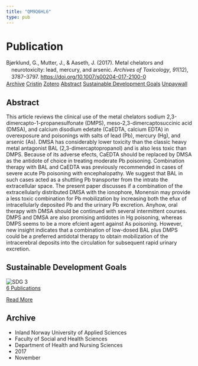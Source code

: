 ```yaml
---
title: "QM9Q6HL6"
type: pub
---
```

<h1>Publication</h1>
<article id="csl-bib-container-QM9Q6HL6" class="csl-bib-container">
  <div class="csl-bib-body" style="line-height: 1.35; padding-left: 1em; text-indent:-1em;">
  <div class="csl-entry">Bj&#xF8;rklund, G., Mutter, J., &amp; Aaseth, J. (2017). Metal chelators and neurotoxicity: lead, mercury, and arsenic. <i>Archives of Toxicology</i>, <i>91</i>(12), 3787&#x2013;3797. <a href="https://doi.org/10.1007/s00204-017-2100-0">https://doi.org/10.1007/s00204-017-2100-0</a></div>
</div>
  <div class="csl-bib-buttons">
    <a href="#taxonomy-article-QM9Q6HL6" class="csl-bib-button">Archive</a>
    <a href="https://app.cristin.no/results/show.jsf?id=1516562" alt="Cristin URL" class="csl-bib-button">Cristin</a>
    <a href="http://zotero.org/groups/5402882/items/QM9Q6HL6" alt="Zotero URL" class="csl-bib-button">Zotero</a>
    <a href="#abstract-article-QM9Q6HL6" class="csl-bib-button">Abstract</a>
    <a href="#sdg-article-QM9Q6HL6" class="csl-bib-button">Sustainable Development Goals</a>
    <a href="https://doi.org/10.1007/s00204-017-2100-0" class="csl-bib-button">Unpaywall</a>
  </div>
  <div id="csl-bib-meta-container-QM9Q6HL6"></div>
</article>
<div id="csl-bib-meta-QM9Q6HL6" class="csl-bib-meta">
  <article id="abstract-article-QM9Q6HL6" class="abstract-article">
    <h1>Abstract</h1>
    This article reviews the clinical use of the metal chelators sodium 2,3-dimercapto-1-propanesulfonate (DMPS), meso-2,3-dimercaptosuccinic acid (DMSA), and calcium disodium edetate (CaEDTA, calcium EDTA) in overexposure and poisonings with salts of lead (Pb), mercury (Hg), and arsenic (As). DMSA has considerably lower toxicity than the classic heavy metal antagonist BAL (2,3-dimercaptopropanol) and is also less toxic than DMPS. Because of its adverse efects, CaEDTA should be replaced by DMSA as the antidote of choice in treating moderate Pb poisoning. Combination therapy with BAL and CaEDTA was previously recommended in cases of severe acute Pb poisoning with encephalopathy. We suggest that BAL in such cases acted as a shuttling Pb transporter from the intrato the extracellular space. The present paper discusses if a combination of the extracellularly distributed DMSA with the ionophore, Monensin may provide a less toxic combination for Pb mobilization by increasing both the efux of intracellularly deposited Pb and the urinary Pb excretion. Anyhow, oral therapy with DMSA should be continued with several intermittent courses. DMPS and DMSA are also promising antidotes in Hg poisoning, whereas DMPS seems to be a more efcient agent against As poisoning. However, new insight indicates that a combination of low-dosed BAL plus DMPS could be a preferred antidotal therapy to obtain mobilization of the intracerebral deposits into the circulation for subsequent rapid urinary excretion.
  </article>
  <article id="sdg-article-QM9Q6HL6" class="sdg-article">
    <h1>Sustainable Development Goals</h1>
    <div class="sdg-container"><div id="sdg3" class="sdg"> <img src="{{< params subfolder >}}images/sdg/sdg03_en.png" class="image" alt="SDG 3"> <div class="sdg-overlay"> <a href="{{< params subfolder >}}en/archive/?sdg=3#archive" class="sdg-publication-count"><span>6</span> Publications</a> <p><a href="https://sdgs.un.org/goals/goal3" class="sdg-read-more">Read More</a></p> </div> </div></div>
  </article>
  <article id="taxonomy-article-QM9Q6HL6" class="taxonomy-article">
    <h1>Archive</h1>
    <ul>
      <li>Inland Norway University of Applied Sciences</li>
      <li>Faculty of Social and Health Sciences</li>
      <li>Department of Health and Nursing Sciences</li>
      <li>2017</li>
      <li>November</li>
    </ul>
  </article>
</div>
